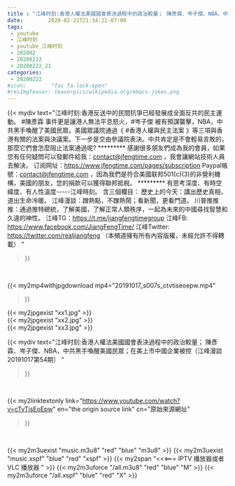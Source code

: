 ```yaml
---
title : "江峰时刻:香港人權法美國國會表決過程中的政治較量； 陳彥霖、岑子傑、NBA，中共黑手喚醒美國民眾；在美上市中國企業被控（江峰漫談 20191017第54期） "
date:        2020-02-22T21:34:22-07:00
tags:
 - youtube
 - 江峰时刻
 - youtube_江峰时刻
 - 202002
 - 20200222
 - 20200222_21
categories:
 - 20200222
#icon:        "fas fa-lock-open"
#resImgTeaser: teaserpics/wikipedia.org/emacs-jokes.png
---
```


{{< mydiv text="江峰时刻:香港反送中的民間抗爭已經發展成全面反共的民主運動。 #陳彥霖 事件更是讓港人無法平息怒火，#岑子傑 被有預謀襲擊，NBA，中共黑手喚醒了美國民眾。美國眾議院通過《 #香港人權與民主法案 》等三項與香港有關的法案與決議案。下一步是交由參議院表決。中共肯定是不會輕易言敗的，那麼它們會怎麼阻止法案通過呢?     ********* 感謝很多朋友們成為我的會員，如果您有任何疑問可以發郵件給我：contact@jfengtime.com ，我會讓網站技術人員去解決。 订阅网址：https://www.jfengtime.com/pages/subscription Paypal帳號：contact@jfengtime.com ，因為我們是符合美國联邦501(c)(3)的非營利機構，美國的朋友，您的捐款可以獲得聯邦抵稅。     ********* 有思考深度、有時空緯度、有人性溫度-----江峰時刻。 含三個欄目： 歷史上的今天：講出歷史真相，道出生命冷暖。 江峰漫談：蹭熱點，不蹭熱鬧；看新聞，更看門道。 川普推推推：通過推特總統，了解美國，了解正常人類秩序，一起為未來的中國尋找智慧和久違的神性。  江峰TG：https://t.me/jiangfengtimegroup 江峰FB: https://www.facebook.com/JiangFengTime/ 江峰Twitter: https://twitter.com/realjiangfeng （本頻道擁有所有內容版權，未經允許不得轉載） "
>}}
<br>


{{< my2mp4withjpgdownload mp4="20191017_s007s_ctvtiseoepw.mp4"
>}}

{{< my2jpgexist "xx1.jpg" >}}<br>
{{< my2jpgexist "xx2.jpg" >}}<br>
{{< my2jpgexist "xx3.jpg" >}}<br>



{{< mydiv text="江峰时刻:香港人權法美國國會表決過程中的政治較量； 陳彥霖、岑子傑、NBA，中共黑手喚醒美國民眾；在美上市中國企業被控（江峰漫談 20191017第54期） "
>}}
<br>

{{< my2linktextonly link="https://www.youtube.com/watch?v=cTvTisEoEpw"
en="the origin source link" cn="原始來源網址"
>}}


<br>

{{< my2m3uexist "music.m3u8" "red"  "blue" "m3u8" >}} {{< my2m3uexist "music.xspf" "blue" "red"  "xspf" >}} {{< my2span "<<<=== IPTV 播放器或者 VLC 播放器 " >}} {{< my2m3uforce "/all.m3u8" "red"  "blue" "M" >}} {{< my2m3uforce "/all.xspf" "blue" "red"  "X" >}} 
